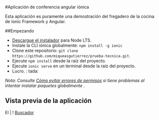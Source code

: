 #Aplicación de conferencia angular iónica

Esta aplicación es puramente una demostración del fregadero de la cocina de Ionic Framework y Angular.

##Empezando

* [Descargue el instalador](https://nodejs.org/) para Node LTS.
* Instale la CLI iónica globalmente: `npm install -g ionic`
* Clone este repositorio: `git clone https://github.com/miqueasgutierrez/prueba-tecnica.git`.
* Ejecute `npm install` desde la raíz del proyecto.
* Ejecute `ionic serve` en un terminal desde la raíz del proyecto.
* Lucro. : tada:

_Nota: Consulte [Cómo evitar errores de permisos](https://docs.npmjs.com/getting-started/fixing-npm-permissions) si tiene problemas al intentar instalar paquetes globalmente ._


## Vista previa de la aplicación


El | ! [Buscador](/resources/app.png) 
